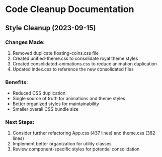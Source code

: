 
# Code Cleanup Documentation

## Style Cleanup (2023-09-15)

### Changes Made:
1. Removed duplicate floating-coins.css file
2. Created unified-theme.css to consolidate royal theme styles
3. Created consolidated-animations.css to reduce animation duplication
4. Updated index.css to reference the new consolidated files

### Benefits:
- Reduced CSS duplication
- Single source of truth for animations and theme styles
- Better organized styles for maintainability
- Smaller overall CSS bundle size

### Next Steps:
1. Consider further refactoring App.css (437 lines) and theme.css (382 lines)
2. Implement better organization for utility classes
3. Review component-specific styles for potential consolidation
